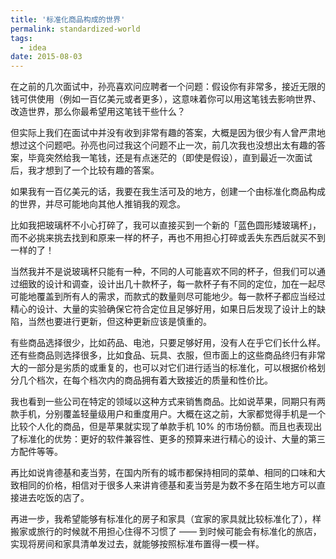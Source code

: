 ```yaml
---
title: '标准化商品构成的世界'
permalink: standardized-world
tags:
  - idea
date: 2015-08-03
---
```

在之前的几次面试中，孙亮喜欢问应聘者一个问题：假设你有非常多，接近无限的钱可供使用（例如一百亿美元或者更多），这意味着你可以用这笔钱去影响世界、改造世界，那么你最希望用这笔钱干些什么？

但实际上我们在面试中并没有收到非常有趣的答案，大概是因为很少有人曾严肃地想过这个问题吧。孙亮也问过我这个问题不止一次，前几次我也没想出太有趣的答案，毕竟突然给我一笔钱，还是有点迷茫的（即使是假设），直到最近一次面试后，我才想到了一个比较有趣的答案。

如果我有一百亿美元的话，我要在我生活可及的地方，创建一个由标准化商品构成的世界，并尽可能地向其他人推销我的观念。

比如我把玻璃杯不小心打碎了，我可以直接买到一个新的「蓝色圆形矮玻璃杯」，而不必挑来挑去找到和原来一样的杯子，再也不用担心打碎或丢失东西后就买不到一样的了！

当然我并不是说玻璃杯只能有一种，不同的人可能喜欢不同的杯子，但我们可以通过细致的设计和调查，设计出几十款杯子，每一款杯子有不同的定位，加在一起尽可能地覆盖到所有人的需求，而款式的数量则尽可能地少。每一款杯子都应当经过精心的设计、大量的实验确保它符合定位且足够好用，如果日后发现了设计上的缺陷，当然也要进行更新，但这种更新应该是慎重的。

有些商品选择很少，比如药品、电池，只要足够好用，没有人在乎它们长什么样。还有些商品则选择很多，比如食品、玩具、衣服，但市面上的这些商品终归有非常大的一部分是劣质的或重复的，也可以对它们进行适当的标准化，可以根据价格划分几个档次，在每个档次内的商品拥有着大致接近的质量和性价比。

我也看到一些公司在特定的领域以这种方式来销售商品。比如说苹果，同期只有两款手机，分别覆盖轻量级用户和重度用户。大概在这之前，大家都觉得手机是一个比较个人化的商品，但是苹果就实现了单款手机 10% 的市场份额。而且也表现出了标准化的优势：更好的软件兼容性、更多的预算来进行精心的设计、大量的第三方配件等等。

再比如说肯德基和麦当劳，在国内所有的城市都保持相同的菜单、相同的口味和大致相同的价格，相信对于很多人来讲肯德基和麦当劳是为数不多在陌生地方可以直接进去吃饭的店了。

再进一步，我希望能够有标准化的房子和家具（宜家的家具就比较标准化了），样搬家或旅行的时候就不用担心住得不习惯了 —— 到时候可能会有标准化的旅店，实现将房间和家具清单发过去，就能够按照标准布置得一模一样。

